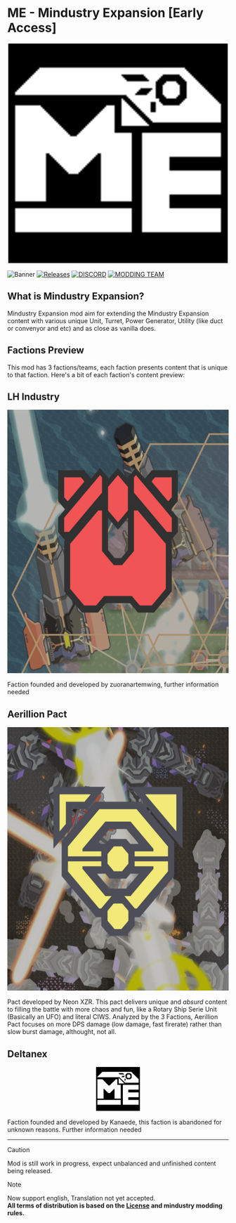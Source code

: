 # ME - Mindustry Expansion [Early Access]

<p align="center"><img src="https://github.com/zuoranartemwing/MindustryExpansion/blob/main/icon.png" alt="logo" height="500" width="500"></p>

![Banner](https://github.com/zuoranartemwing/MindustryExpansion/blob/main/assests/img/banner.png)
[![Releases](https://img.shields.io/badge/Mindustry_Expansion-RELEASES-brightgreen?style=flat-square&logo=github&logoColor=white
)](https://github.com/zuoranartemwing/MindustryExpansion/releases)
[![DISCORD](https://img.shields.io/badge/Discord-JOIN-blue?style=flat-square&logo=discord&logoColor=blue)](https://discord.gg/YR2QfxAuue) [![MODDING TEAM](https://img.shields.io/badge/Modding-Team-brightgreen?style=flat-square&logo=github&logoColor=white
)](https://github.com/zuoranartemwing/MindustryExpansion/blob/main/mod-team.md)

## What is Mindustry Expansion?
Mindustry Expansion mod aim for extending the Mindustry Expansion content with various unique Unit, Turret, Power Generator, Utility (like duct or convenyor and etc) and     as close as vanilla does.

## Factions Preview
This mod has 3 factions/teams, each faction presents content that is unique to that faction. Here's a bit of each faction's content preview:

## LH Industry
<p align="center"><img src="https://github.com/NEON-XZR/testing-repo/blob/main/lhi.png" height="600" width="600"></p>

Faction founded and developed by zuoranartemwing, further information needed

## Aerillion Pact
<p align="center"><img src="https://github.com/NEON-XZR/testing-repo/blob/main/aerillion.png" height="600" width="600"></p>

Pact developed by Neon XZR. This pact delivers unique and *absurd* content to filling the battle with more chaos and fun, like a Rotary Ship Serie Unit (Basically an UFO) and literal CIWS. Analyzed by the 3 Factions, Aerillion Pact focuses on more DPS damage (low damage, fast firerate) rather than slow burst damage, althought, not all.

## Deltanex
<p align="center"><img src="https://github.com/zuoranartemwing/MindustryExpansion/blob/main/icon.png" height="100" width="100"></p>

Faction founded and developed by Kanaede, this faction is abandoned for unknown reasons. Further information needed

---

> [!CAUTION]
> Mod is still work in progress, expect unbalanced and unfinished content being released.

> [!NOTE]
> Now support english, Translation not yet accepted.
> <br>**All terms of distribution is based on the [License](https://github.com/zuoranartemwing/MindustryExpansion/blob/main/LICENSE.md) and mindustry modding rules.**
